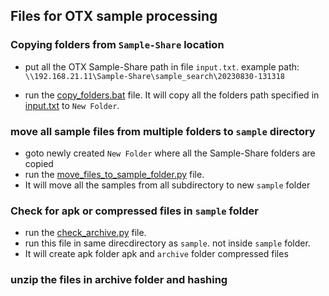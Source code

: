 ## Files for OTX sample processing


### Copying folders from `Sample-Share` location

- put all the OTX Sample-Share path in file `input.txt`. example path: `\\192.168.21.11\Sample-Share\sample_search\20230830-131318`

- run the [copy_folders.bat](copy_folders.bat) file. It will copy all the folders path specified in [input.txt](input.txt) to `New Folder`.

### move all sample files from multiple folders to `sample` directory

- goto newly created `New Folder` where all the Sample-Share folders are copied
- run the [move_files_to_sample_folder.py](move_files_to_sample_folder.py) file.
- It will move all the samples from all subdirectory to new `sample` folder

### Check for apk or compressed files in `sample` folder

- run the [check_archive.py](check_archive.py) file.
- run this file in same direcdirectory as `sample`. not inside `sample` folder.
- It will create apk folder apk and `archive` folder compressed files

### unzip the files in archive folder and hashing




